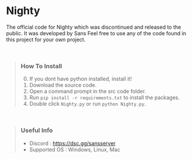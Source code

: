 # Nighty

The official code for Nighty which was discontinued and released to the public. It was developed by Sans
Feel free to use any of the code found in this project for your own project.  
   
<br />
  
> ### How To Install
> 0. If you dont have python installed, install it!
> 1. Download the source code.
> 2. Open a command prompt in the src code folder.
> 3. Run `pip install -r requirements.txt` to install the packages.
> 4. Double click `Nighty.py` or run `python Nighty.py`.
  
<br />
  
> ### Useful Info  
> - Discord : https://dsc.gg/sansserver
> - Supported OS : Windows, Linux, Mac 
